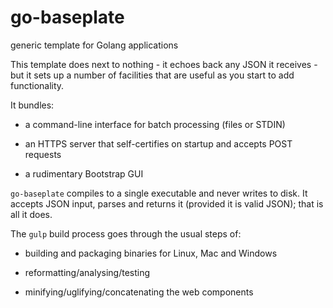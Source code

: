 # go-baseplate
generic template for Golang applications

This template does next to nothing - it echoes back any JSON it receives -  but it sets up a number of facilities that are useful as you start to add functionality.

It bundles:

* a command-line interface for batch processing (files or STDIN)

* an HTTPS server that self-certifies on startup and accepts POST requests

* a rudimentary Bootstrap GUI

`go-baseplate` compiles to a single executable and never writes to disk. It accepts JSON input, parses and returns it (provided it is valid JSON); that is all it does.

The `gulp` build process goes through the usual steps of:

* building and packaging binaries for Linux, Mac and Windows

* reformatting/analysing/testing

* minifying/uglifying/concatenating the web components
